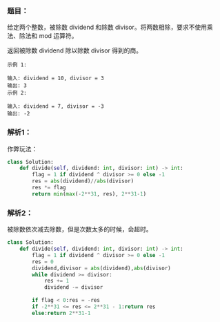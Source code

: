 ### 题目：
给定两个整数，被除数 dividend 和除数 divisor。将两数相除，要求不使用乘法、除法和 mod 运算符。

返回被除数 dividend 除以除数 divisor 得到的商。
```
示例 1:

输入: dividend = 10, divisor = 3
输出: 3
示例 2:

输入: dividend = 7, divisor = -3
输出: -2
```

### 解析1：
作弊玩法：

```python
class Solution:
    def divide(self, dividend: int, divisor: int) -> int:
        flag = 1 if dividend ^ divisor >= 0 else -1
        res = abs(dividend)//abs(divisor)
        res *= flag
        return min(max(-2**31, res), 2**31-1)
```

### 解析2：
被除数依次减去除数，但是次数太多的时候，会超时。

 
```python
class Solution:
    def divide(self, dividend: int, divisor: int) -> int:
        flag = 1 if dividend ^ divisor >= 0 else -1
        res = 0
        dividend,divisor = abs(dividend),abs(divisor)
        while dividend >= divisor:
            res += 1
            dividend -= divisor
            
        if flag < 0:res = -res
        if -2**31 <= res <= 2**31 - 1:return res
        else:return 2**31-1
```